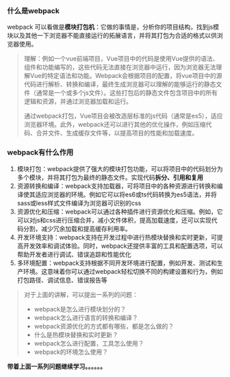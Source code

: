 ### 什么是webpack

webpack 可以看做是**模块打包机**：它做的事情是，分析你的项目结构，找到js模块以及其他一下浏览器不能直接运行的拓展语言，并将其打包为合适的格式以供浏览器使用。

> 理解：例如一个vue前端项目，Vue项目中的代码是使用Vue提供的语法、组件和功能编写的，这些代码无法直接在浏览器中运行，因为浏览器无法理解Vue的特定语法和功能。Webpack会根据项目的配置，将vue项目中的源代码进行解析、转换和编译，最终生成浏览器可以理解的能够运行的静态文件（通常是一个或多个js文件）。这些打包后的静态文件包含项目中的所有逻辑和资源，并通过浏览器加载和运行。
>
> 通过webpack打包，Vue项目会被改造层标准的js代码（通常是es5），适应浏览器环境。此外，webpack还可以进行其他的优化操作，例如压缩代码、合并文件、生成缓存文件等，以提高项目的性能和加载速度。

### webpack有什么作用

1. 模块打包：webpack提供了强大的模块打包功能，可以将项目中的代码划分为多个模块，并将其打包为最终的静态文件。实现代码**拆分、引用和复用**
2. 资源转换和编译：webpack支持加载器，可将项目中的各种资源进行转换和编译使其适应浏览器的环境。例如它可以将es6或ts代码转换为es5语法，并将sass或less样式文件编译为浏览器可识别的css
3. 资源优化和压缩：webpack可以通过各种插件进行资源优化和压缩。例如，它可以对js和css进行压缩合并，减小文件体积，提高加载速度，还可以实现代码分割，减少冗余加载和提高缓存利用率。
4. 开发环境支持：webpack支持在开发过程中进行热模块替换和实时更新，可提高开发效率和调试体验。同时，webpack还提供丰富的工具和配置选项，可以帮助开发者进行调试、错误追踪和性能优化
5. 多环境配置：webpack支持根据不同开发环境进行配置，例如开发、测试和生产环境。这意味着你可以通过webpack轻松切换不同的构建设置和行为，例如打包路径、调试信息、错误报告等

> 对于上面的讲解，可以提出一系列的问题：
>
> - webpack是怎么进行模块划分的？
> - webpack怎么进行语言的转换和编译？
> - webpack资源优化的方式都有哪些，都是怎么做的？
> - 什么是热模块替换和实时更新？
> - webpack怎么进行配置，工具怎么使用？
> - webpack的环境怎么使用？


**带着上面一系列问题继续学习。。。。。。**
